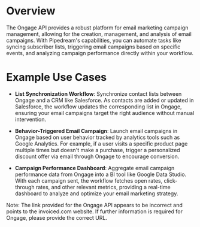 # Overview

The Ongage API provides a robust platform for email marketing campaign management, allowing for the creation, management, and analysis of email campaigns. With Pipedream's capabilities, you can automate tasks like syncing subscriber lists, triggering email campaigns based on specific events, and analyzing campaign performance directly within your workflow.

# Example Use Cases

- **List Synchronization Workflow**: Synchronize contact lists between Ongage and a CRM like Salesforce. As contacts are added or updated in Salesforce, the workflow updates the corresponding list in Ongage, ensuring your email campaigns target the right audience without manual intervention.

- **Behavior-Triggered Email Campaign**: Launch email campaigns in Ongage based on user behavior tracked by analytics tools such as Google Analytics. For example, if a user visits a specific product page multiple times but doesn't make a purchase, trigger a personalized discount offer via email through Ongage to encourage conversion.

- **Campaign Performance Dashboard**: Aggregate email campaign performance data from Ongage into a BI tool like Google Data Studio. With each campaign sent, the workflow fetches open rates, click-through rates, and other relevant metrics, providing a real-time dashboard to analyze and optimize your email marketing strategy.

Note: The link provided for the Ongage API appears to be incorrect and points to the invoiced.com website. If further information is required for Ongage, please provide the correct URL.

